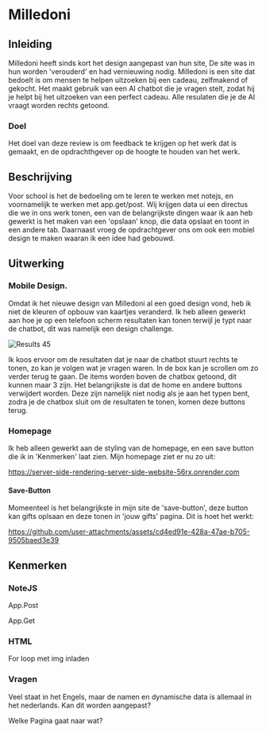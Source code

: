 # Milledoni

## Inleiding
Milledoni heeft sinds kort het design aangepast van hun site, De site was in hun worden 'verouderd' en had vernieuwing nodig. Milledoni is een site dat bedoelt is om mensen te helpen uitzoeken bij een cadeau, zelfmakend of gekocht. Het maakt gebruik van een AI chatbot die je vragen stelt, zodat hij je helpt bij het uitzoeken van een perfect cadeau. Alle resulaten die je de AI vraagt worden rechts getoond.
### Doel
Het doel van deze review is om feedback te krijgen op het werk dat is gemaakt, en de opdrachthgever op de hoogte te houden van het werk. 
## Beschrijving
Voor school is het de bedoeling om te leren te werken met notejs, en voornamelijk te werken met app.get/post. Wij krijgen data ui een directus die we in ons werk tonen, een van de belangrijkste dingen waar ik aan heb gewerkt is het maken van een 'opslaan' knop, die data opslaat en toont in een andere tab. Daarnaast vroeg de opdrachtgever ons om ook een mobiel design te maken waaran ik een idee had gebouwd.

## Uitwerking

### Mobile Design.

Omdat ik het nieuwe design van Milledoni al een goed design vond, heb ik niet de kleuren of opbouw van kaartjes veranderd. Ik heb alleen gewerkt aan hoe je op een telefoon scherm resultaten kan tonen terwijl je typt naar de chatbot, dit was namelijk een design challenge.

![Results 45](https://github.com/user-attachments/assets/d5ce3b68-2c0e-4506-9c80-f8b5ce389b02)

Ik koos ervoor om de resultaten dat je naar de chatbot stuurt rechts te tonen, zo kan je volgen wat je vragen waren. In de box kan je scrollen om zo verder terug te gaan. De items worden boven de chatbox getoond, dit kunnen maar 3 zijn. Het belangrijkste is dat de home en andere buttons verwijdert worden. Deze zijn namelijk niet nodig als je aan het typen bent, zodra je de chatbox sluit om de resultaten te tonen, komen deze buttons terug.

### Homepage

Ik heb alleen gewerkt aan de styling van de homepage, en een save button die ik in 'Kenmerken' laat zien. Mijn homepage ziet er nu zo uit:

https://server-side-rendering-server-side-website-56rx.onrender.com

#### Save-Button

Momeenteel is het belangrijkste in mijn site de 'save-button', deze button kan gifts oplsaan en deze tonen in 'jouw gifts' pagina. Dit is hoet het werkt:

https://github.com/user-attachments/assets/cd4ed91e-428a-47ae-b705-9505baed3e39

## Kenmerken

### NoteJS
App.Post

App.Get

### HTML
For loop met img inladen

### Vragen

Veel staat in het Engels, maar de namen en dynamische data is allemaal in het nederlands. Kan dit worden aangepast?

Welke Pagina gaat naar wat?










